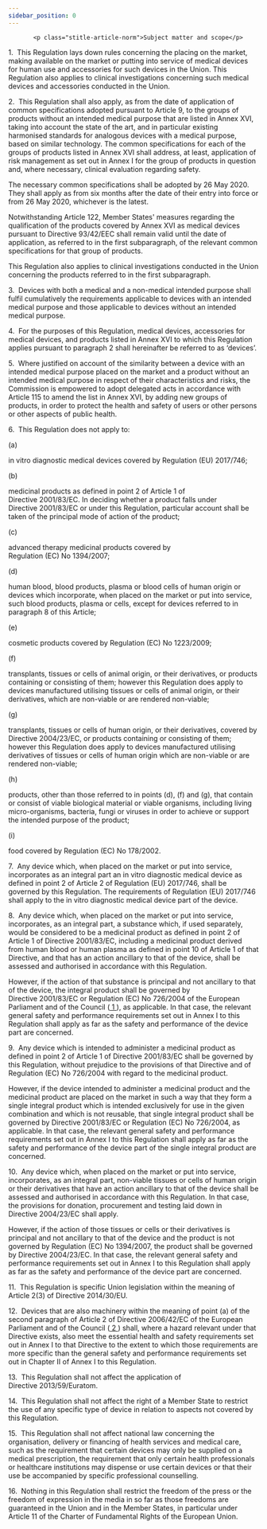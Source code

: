 ```yaml
---
sidebar_position: 0
---
```

           <p class="stitle-article-norm">Subject matter and scope</p>
   <p class="norm">1.&nbsp;&nbsp;This Regulation lays down rules 
concerning the placing on the market, making available on the market or 
putting into service of medical devices for human use and accessories 
for such devices in the Union. This Regulation also applies to clinical 
investigations concerning such medical devices and accessories conducted
 in the Union.</p>
   <p class="norm">2.&nbsp;&nbsp;This Regulation shall also apply, as 
from the date of application of common specifications adopted pursuant 
to Article&nbsp;9, to the groups of products without an intended medical
 purpose that are listed in Annex&nbsp;XVI, taking into account the 
state of the art, and in particular existing harmonised standards for 
analogous devices with a medical purpose, based on similar technology. 
The common specifications for each of the groups of products listed in 
Annex&nbsp;XVI shall address, at least, application of risk management 
as set out in Annex&nbsp;I for the group of products in question and, 
where necessary, clinical evaluation regarding safety.</p>
   <p class="norm">The necessary common specifications shall be adopted 
by 26 May 2020. They shall apply as from six months after the date of 
their entry into force or from 26 May 2020, whichever is the latest.</p>
   <p class="norm">Notwithstanding Article&nbsp;122, Member&nbsp;States'
 measures regarding the qualification of the products covered by 
Annex&nbsp;XVI as medical devices pursuant to Directive&nbsp;93/42/EEC 
shall remain valid until the date of application, as referred to in the 
first subparagraph, of the relevant common specifications for that group
 of products.</p>
   <p class="norm">This Regulation also applies to clinical 
investigations conducted in the Union concerning the products referred 
to in the first subparagraph.</p>
   <p class="norm">3.&nbsp;&nbsp;Devices with both a medical and a 
non-medical intended purpose shall fulfil cumulatively the requirements 
applicable to devices with an intended medical purpose and those 
applicable to devices without an intended medical purpose.</p>
   <p class="norm">4.&nbsp;&nbsp;For the purposes of this Regulation, 
medical devices, accessories for medical devices, and products listed in
 Annex&nbsp;XVI to which this Regulation applies pursuant to 
paragraph&nbsp;2 shall hereinafter be referred to as ‘devices’.</p>
   <p class="norm">5.&nbsp;&nbsp;Where justified on account of the 
similarity between a device with an intended medical purpose placed on 
the market and a product without an intended medical purpose in respect 
of their characteristics and risks, the Commission is empowered to adopt
 delegated acts in accordance with Article&nbsp;115 to amend the list in
 Annex&nbsp;XVI, by adding new groups of products, in order to protect 
the health and safety of users or other persons or other aspects of 
public health.</p>
   <p class="norm">6.&nbsp;&nbsp;This Regulation does not apply to:</p>
   <div class="grid-container grid-list">
      <div class="list grid-list-column-1">
         <span>(a)&nbsp;</span>
      </div>
      <div class="grid-list-column-2">
         <p class="norm">
            <span class="italics">in vitro</span> diagnostic medical devices covered by Regulation&nbsp;(EU)&nbsp;2017/746;</p>
      </div>
   </div>
   <div class="grid-container grid-list">
      <div class="list grid-list-column-1">
         <span>(b)&nbsp;</span>
      </div>
      <div class="grid-list-column-2">
         <p class="norm">medicinal products as defined in point&nbsp;2 
of Article&nbsp;1 of Directive&nbsp;2001/83/EC. In deciding whether a 
product falls under Directive&nbsp;2001/83/EC or under this Regulation, 
particular account shall be taken of the principal mode of action of the
 product;</p>
      </div>
   </div>
   <div class="grid-container grid-list">
      <div class="list grid-list-column-1">
         <span>(c)&nbsp;</span>
      </div>
      <div class="grid-list-column-2">
         <p class="norm">advanced therapy medicinal products covered by Regulation&nbsp;(EC)&nbsp;No&nbsp;1394/2007;</p>
      </div>
   </div>
   <div class="grid-container grid-list">
      <div class="list grid-list-column-1">
         <span>(d)&nbsp;</span>
      </div>
      <div class="grid-list-column-2">
         <p class="norm">human blood, blood products, plasma or blood 
cells of human origin or devices which incorporate, when placed on the 
market or put into service, such blood products, plasma or cells, except
 for devices referred to in paragraph&nbsp;8 of this Article;</p>
      </div>
   </div>
   <div class="grid-container grid-list">
      <div class="list grid-list-column-1">
         <span>(e)&nbsp;</span>
      </div>
      <div class="grid-list-column-2">
         <p class="norm">cosmetic products covered by Regulation&nbsp;(EC)&nbsp;No&nbsp;1223/2009;</p>
      </div>
   </div>
   <div class="grid-container grid-list">
      <div class="list grid-list-column-1">
         <span>(f)&nbsp;</span>
      </div>
      <div class="grid-list-column-2">
         <p class="norm">transplants, tissues or cells of animal origin,
 or their derivatives, or products containing or consisting of them; 
however this Regulation does apply to devices manufactured utilising 
tissues or cells of animal origin, or their derivatives, which are 
non-viable or are rendered non-viable;</p>
      </div>
   </div>
   <div class="grid-container grid-list">
      <div class="list grid-list-column-1">
         <span>(g)&nbsp;</span>
      </div>
      <div class="grid-list-column-2">
         <p class="norm">transplants, tissues or cells of human origin, 
or their derivatives, covered by Directive&nbsp;2004/23/EC, or products 
containing or consisting of them; however this Regulation does apply to 
devices manufactured utilising derivatives of tissues or cells of human 
origin which are non-viable or are rendered non-viable;</p>
      </div>
   </div>
   <div class="grid-container grid-list">
      <div class="list grid-list-column-1">
         <span>(h)&nbsp;</span>
      </div>
      <div class="grid-list-column-2">
         <p class="norm">products, other than those referred to in 
points (d), (f) and (g), that contain or consist of viable biological 
material or viable organisms, including living micro-organisms, 
bacteria, fungi or viruses in order to achieve or support the intended 
purpose of the product;</p>
      </div>
   </div>
   <div class="grid-container grid-list">
      <div class="list grid-list-column-1">
         <span>(i)&nbsp;</span>
      </div>
      <div class="grid-list-column-2">
         <p class="norm">food covered by Regulation (EC)&nbsp;No&nbsp;178/2002.</p>
      </div>
   </div>
   <p class="norm">7.&nbsp;&nbsp;Any device which, when placed on the market or put into service, incorporates as an integral part an <span class="italics">in vitro</span>
 diagnostic medical device as defined in point&nbsp;2 of Article&nbsp;2 
of Regulation&nbsp;(EU)&nbsp;2017/746, shall be governed by this 
Regulation. The requirements of Regulation&nbsp;(EU)&nbsp;2017/746 shall
 apply to the <span class="italics">in vitro</span> diagnostic medical device part of the device.</p>
   <p class="norm">8.&nbsp;&nbsp;Any device which, when placed on the 
market or put into service, incorporates, as an integral part, a 
substance which, if used separately, would be considered to be a 
medicinal product as defined in point&nbsp;2 of Article&nbsp;1 of 
Directive&nbsp;2001/83/EC, including a medicinal product derived from 
human blood or human plasma as defined in point&nbsp;10 of 
Article&nbsp;1 of that Directive, and that has an action ancillary to 
that of the device, shall be assessed and authorised in accordance with 
this Regulation.</p>
   <p class="norm">However, if the action of that substance is principal
 and not ancillary to that of the device, the integral product shall be 
governed by Directive&nbsp;2001/83/EC or 
Regulation&nbsp;(EC)&nbsp;No&nbsp;726/2004 of the European Parliament 
and of the Council&nbsp;(<a href="#E0001" id="src.E0001">
         <span class="superscript">1</span>
      </a>), as applicable. In that case, the relevant general safety 
and performance requirements set out in Annex&nbsp;I to this Regulation 
shall apply as far as the safety and performance of the device part are 
concerned.</p>
   <p class="norm">9.&nbsp;&nbsp;Any device which is intended to 
administer a medicinal product as defined in point&nbsp;2 of 
Article&nbsp;1 of Directive&nbsp;2001/83/EC shall be governed by this 
Regulation, without prejudice to the provisions of that 
Directive&nbsp;and of Regulation&nbsp;(EC)&nbsp;No&nbsp;726/2004 with 
regard to the medicinal product.</p>
   <p class="norm">However, if the device intended to administer a 
medicinal product and the medicinal product are placed on the market in 
such a way that they form a single integral product which is intended 
exclusively for use in the given combination and which is not reusable, 
that single integral product shall be governed by 
Directive&nbsp;2001/83/EC or Regulation&nbsp;(EC)&nbsp;No&nbsp;726/2004,
 as applicable. In that case, the relevant general safety and 
performance requirements set out in Annex&nbsp;I to this Regulation 
shall apply as far as the safety and performance of the device part of 
the single integral product are concerned.</p>
   <p class="norm">10.&nbsp;&nbsp;Any device which, when placed on the 
market or put into service, incorporates, as an integral part, 
non-viable tissues or cells of human origin or their derivatives that 
have an action ancillary to that of the device shall be assessed and 
authorised in accordance with this Regulation. In that case, the 
provisions for donation, procurement and testing laid down in 
Directive&nbsp;2004/23/EC shall apply.</p>
   <p class="norm">However, if the action of those tissues or cells or 
their derivatives is principal and not ancillary to that of the device 
and the product is not governed by 
Regulation&nbsp;(EC)&nbsp;No&nbsp;1394/2007, the product shall be 
governed by Directive&nbsp;2004/23/EC. In that case, the relevant 
general safety and performance requirements set out in Annex&nbsp;I to 
this Regulation shall apply as far as the safety and performance of the 
device part are concerned.</p>
   <p class="norm">11.&nbsp;&nbsp;This Regulation is specific Union 
legislation within the meaning of Article&nbsp;2(3) of 
Directive&nbsp;2014/30/EU.</p>
   <p class="norm">12.&nbsp;&nbsp;Devices that are also machinery within
 the meaning of point&nbsp;(a) of the second paragraph&nbsp;of 
Article&nbsp;2 of Directive&nbsp;2006/42/EC of the European Parliament 
and of the Council&nbsp;(<a href="#E0002" id="src.E0002">
         <span class="superscript">2</span>
      </a>) shall, where a hazard relevant under that 
Directive&nbsp;exists, also meet the essential health and safety 
requirements set out in Annex&nbsp;I to that Directive&nbsp;to the 
extent to which those requirements are more specific than the general 
safety and performance requirements set out in Chapter&nbsp;II of 
Annex&nbsp;I to this Regulation.</p>
   <p class="norm">13.&nbsp;&nbsp;This Regulation shall not affect the application of Directive&nbsp;2013/59/Euratom.</p>
   <p class="norm">14.&nbsp;&nbsp;This Regulation shall not affect the 
right of a Member&nbsp;State to restrict the use of any specific type of
 device in relation to aspects not covered by this Regulation.</p>
   <p class="norm">15.&nbsp;&nbsp;This Regulation shall not affect 
national law concerning the organisation, delivery or financing of 
health services and medical care, such as the requirement that certain 
devices may only be supplied on a medical prescription, the requirement 
that only certain health professionals or healthcare institutions may 
dispense or use certain devices or that their use be accompanied by 
specific professional counselling.</p>
   <p class="norm">16.&nbsp;&nbsp;Nothing in this Regulation shall 
restrict the freedom of the press or the freedom of expression in the 
media in so far as those freedoms are guaranteed in the Union and in the
 Member&nbsp;States, in particular under Article&nbsp;11 of the Charter 
of Fundamental Rights of the European Union.</p>